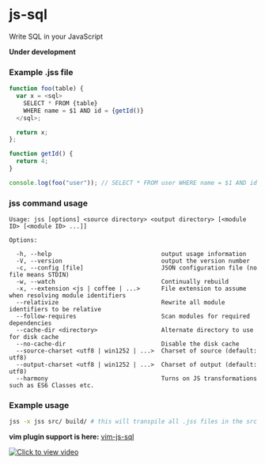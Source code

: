 js-sql
======

Write SQL in your JavaScript

**Under development**

### Example .jss file
```javascript
function foo(table) {
  var x = <sql>
    SELECT * FROM {table}
    WHERE name = $1 AND id = {getId()}
  </sql>;

  return x;
};

function getId() {
  return 4;
}

console.log(foo("user")); // SELECT * FROM user WHERE name = $1 AND id = 4
```

### jss command usage

```
Usage: jss [options] <source directory> <output directory> [<module ID> [<module ID> ...]]

Options:

  -h, --help                               output usage information
  -V, --version                            output the version number
  -c, --config [file]                      JSON configuration file (no file means STDIN)
  -w, --watch                              Continually rebuild
  -x, --extension <js | coffee | ...>      File extension to assume when resolving module identifiers
  --relativize                             Rewrite all module identifiers to be relative
  --follow-requires                        Scan modules for required dependencies
  --cache-dir <directory>                  Alternate directory to use for disk cache
  --no-cache-dir                           Disable the disk cache
  --source-charset <utf8 | win1252 | ...>  Charset of source (default: utf8)
  --output-charset <utf8 | win1252 | ...>  Charset of output (default: utf8)
  --harmony                                Turns on JS transformations such as ES6 Classes etc.
```

### Example usage

```bash
jss -x jss src/ build/ # this will transpile all .jss files in the src directory into the build directory
```

**vim plugin support is here:** [vim-js-sql](https://github.com/lalitkapoor/vim-js-sql)

[![Click to view video](http://f.cl.ly/items/2K0c2c2n261Q061I120t/Screenshot%202014-04-27%2000.47.08.png)](https://www.youtube.com/watch?v=x9F9_Lt0Iuw)

